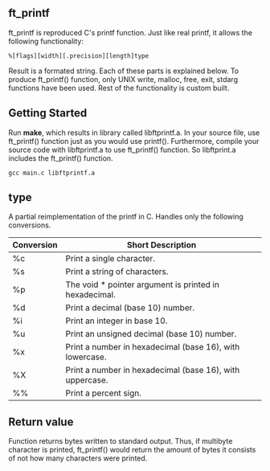 ## ft_printf
ft_printf is reproduced C's printf function. Just like real printf, it allows the following functionality:

```
%[flags][width][.precision][length]type 
```

Result is a formated string. Each of these parts is explained below.
To produce ft_printf() function, only UNIX write, malloc, free, exit, stdarg functions have been used. Rest of the functionality is custom built.

## Getting Started

Run **make**, which results in library called libftprintf.a. In your source file, use ft_printf() function just as you would use printf(). Furthermore, compile your source code with libftprintf.a to use ft_printf() function. So libftprint.a includes the ft_printf() function.

```
gcc main.c libftprintf.a
```

## type

A partial reimplementation of the printf in C. Handles only the following conversions.

| Conversion | Short Description                                                                             |
|------------|-----------------------------------------------------------------------------------------------|
| %c         | Print a single character.                                                                     |
| %s         | Print a string of characters.                                                                 |
| %p         | The void * pointer argument is printed in hexadecimal.                                        |
| %d         | Print a decimal (base 10) number.                                                             |
| %i         | Print an integer in base 10.                                                                  |
| %u         | Print an unsigned decimal (base 10) number.                                                   |
| %x         | Print a number in hexadecimal (base 16), with lowercase.                                      |
| %X         | Print a number in hexadecimal (base 16), with uppercase.                                      |
| %%         | Print a percent sign.                                                                         |

## Return value

Function returns bytes written to standard output. Thus, if multibyte character is printed, ft_printf() would return the amount of bytes it consists of not how many characters were printed.

